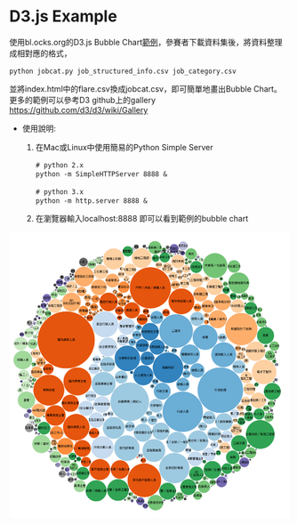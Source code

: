 # D3.js Example
使用bl.ocks.org的D3.js Bubble Chart[範例](https://bl.ocks.org/mbostock/4063269)，參賽者下載資料集後，將資料整理成相對應的格式，
```
python jobcat.py job_structured_info.csv job_category.csv
```
並將index.html中的flare.csv換成jobcat.csv，即可簡單地畫出Bubble Chart。
更多的範例可以參考D3 github上的gallery https://github.com/d3/d3/wiki/Gallery

* 使用說明:
	1. 在Mac或Linux中使用簡易的Python Simple Server
		```
		# python 2.x
		python -m SimpleHTTPServer 8888 &
		
		# python 3.x
		python -m http.server 8888 &
		```
	
	2. 在瀏覽器輸入localhost:8888 即可以看到範例的bubble chart	

![alt text](https://github.com/104corp/2017-104Hackathon-Visualization/blob/master/d3js-example/bubble-chart.png)
